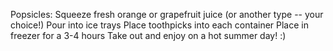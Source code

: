 Popsicles:
Squeeze fresh orange or grapefruit juice (or another type -- your choice!)
Pour into ice trays
Place toothpicks into each container
Place in freezer for a 3-4 hours
Take out and enjoy on a hot summer day! :)
